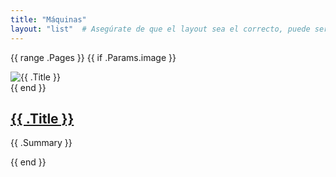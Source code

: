 ```yaml
---
title: "Máquinas"
layout: "list"  # Asegúrate de que el layout sea el correcto, puede ser 'list' o cualquier otro que estés usando.
---
```


{{ range .Pages }}
  {{ if .Params.image }}
    <div class="article-image">
      <img src="{{ .Params.image }}" alt="{{ .Title }}" class="featured-image" />
    </div>
  {{ end }}
  <h2><a href="{{ .Permalink }}">{{ .Title }}</a></h2>
  <p>{{ .Summary }}</p>  <!-- Si quieres mostrar un resumen o descripción breve -->
{{ end }}

